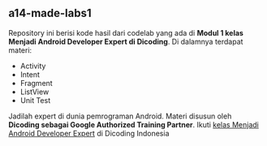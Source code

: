 ## a14-made-labs1
Repository ini berisi kode hasil dari codelab yang ada di **Modul 1 kelas Menjadi Android Developer Expert di Dicoding**.
Di dalamnya terdapat materi:
* Activity
* Intent
* Fragment
* ListView
* Unit Test

Jadilah expert di dunia pemrograman Android. Materi disusun oleh **Dicoding sebagai Google Authorized Training Partner**.
Ikuti [kelas Menjadi Android Developer Expert](https://www.dicoding.com/academies/14/) di Dicoding Indonesia
